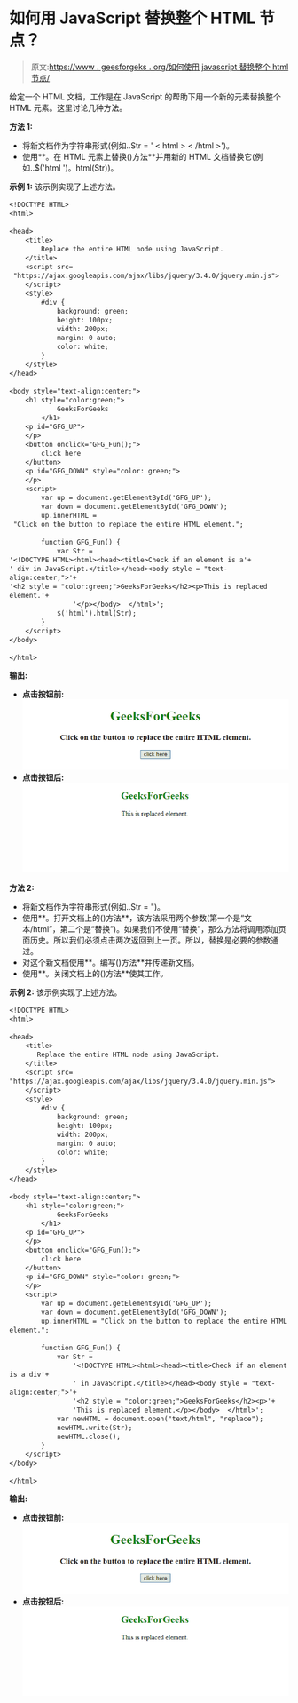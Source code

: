 # 如何用 JavaScript 替换整个 HTML 节点？

> 原文:[https://www . geesforgeks . org/如何使用 javascript 替换整个 html 节点/](https://www.geeksforgeeks.org/how-to-replace-the-entire-html-node-using-javascript/)

给定一个 HTML 文档，工作是在 JavaScript 的帮助下用一个新的元素替换整个 HTML 元素。这里讨论几种方法。

**方法 1:**

*   将新文档作为字符串形式(例如..Str = ' < html > < /html >')。
*   使用**。在 HTML 元素上替换()方法**并用新的 HTML 文档替换它(例如..$('html ')。html(Str))。

**示例 1:** 该示例实现了上述方法。

```
<!DOCTYPE HTML>
<html>

<head>
    <title>
        Replace the entire HTML node using JavaScript.
    </title>
    <script src=
 "https://ajax.googleapis.com/ajax/libs/jquery/3.4.0/jquery.min.js">
    </script>
    <style>
        #div {
            background: green;
            height: 100px;
            width: 200px;
            margin: 0 auto;
            color: white;
        }
    </style>
</head>

<body style="text-align:center;">
    <h1 style="color:green;">  
            GeeksForGeeks  
        </h1>
    <p id="GFG_UP">
    </p>
    <button onclick="GFG_Fun();">
        click here
    </button>
    <p id="GFG_DOWN" style="color: green;">
    </p>
    <script>
        var up = document.getElementById('GFG_UP');
        var down = document.getElementById('GFG_DOWN');
        up.innerHTML = 
 "Click on the button to replace the entire HTML element.";

        function GFG_Fun() {
            var Str = 
'<!DOCTYPE HTML><html><head><title>Check if an element is a'+
' div in JavaScript.</title></head><body style = "text-align:center;">'+
'<h2 style = "color:green;">GeeksForGeeks</h2><p>This is replaced element.'+
                '</p></body>  </html>';
            $('html').html(Str);
        }
    </script>
</body>

</html>
```

**输出:**

*   **点击按钮前:**
    ![](img/e85889719ecc595be83419dda80dc892.png)
*   **点击按钮后:**
    ![](img/e7d861bc7e56e79539ddc1d25a796edd.png)

**方法 2:**

*   将新文档作为字符串形式(例如..Str = ")。
*   使用**。打开文档上的()方法**，该方法采用两个参数(第一个是“文本/html”，第二个是“替换”)。如果我们不使用“替换”，那么方法将调用添加页面历史。所以我们必须点击两次返回到上一页。所以，替换是必要的参数通过。
*   对这个新文档使用**。编写()方法**并传递新文档。
*   使用**。关闭文档上的()方法**使其工作。

**示例 2:** 该示例实现了上述方法。

```
<!DOCTYPE HTML>
<html>

<head>
    <title>
       Replace the entire HTML node using JavaScript.
    </title>
    <script src=
"https://ajax.googleapis.com/ajax/libs/jquery/3.4.0/jquery.min.js">
    </script>
    <style>
        #div {
            background: green;
            height: 100px;
            width: 200px;
            margin: 0 auto;
            color: white;
        }
    </style>
</head>

<body style="text-align:center;">
    <h1 style="color:green;">  
            GeeksForGeeks  
        </h1>
    <p id="GFG_UP">
    </p>
    <button onclick="GFG_Fun();">
        click here
    </button>
    <p id="GFG_DOWN" style="color: green;">
    </p>
    <script>
        var up = document.getElementById('GFG_UP');
        var down = document.getElementById('GFG_DOWN');
        up.innerHTML = "Click on the button to replace the entire HTML element.";

        function GFG_Fun() {
            var Str = 
                '<!DOCTYPE HTML><html><head><title>Check if an element is a div'+
                ' in JavaScript.</title></head><body style = "text-align:center;">'+
                '<h2 style = "color:green;">GeeksForGeeks</h2><p>'+
                'This is replaced element.</p></body>  </html>';
            var newHTML = document.open("text/html", "replace");
            newHTML.write(Str);
            newHTML.close();
        }
    </script>
</body>

</html>
```

**输出:**

*   **点击按钮前:**
    ![](img/e85889719ecc595be83419dda80dc892.png)
*   **点击按钮后:**
    ![](img/e7d861bc7e56e79539ddc1d25a796edd.png)